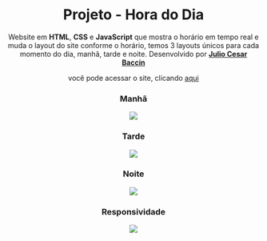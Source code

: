 <h1 align="center"> 
Projeto - Hora do Dia
</h1>
 
 <p align="center">
 Website em <strong>HTML</strong>, <strong>CSS</strong> e <strong>JavaScript</strong> que mostra o horário em tempo real e muda o layout do site conforme o horário, temos 3 layouts únicos para cada momento do dia, manhã, tarde e noite. Desenvolvido por <a target="_blank" rel="external" href="https://github.com/juliobaccin/"><strong>Julio Cesar Baccin</strong></a>
 </p>

<p align="center">
 você pode acessar o site, clicando <a href="https://juliobaccin.github.io/Projeto-HoraDoDia/">aqui</a>
</p>

<div align="center">
<h3> 
 Manhã
</h3>
<img src="https://github.com/juliobaccin/Projeto-JavaScript-Hora-do-Dia/blob/main/manha.gif">
 
 <h3>
 Tarde
 </h3>
 <img src="https://github.com/juliobaccin/Projeto-JavaScript-Hora-do-Dia/blob/main/tarde.gif">
 
  <h3>
  Noite
 </h3>
 <img src="https://github.com/juliobaccin/Projeto-JavaScript-Hora-do-Dia/blob/main/noite.gif"
  <h3>
 
 <h3>
  Responsividade
 </h3> 
<img src="https://github.com/juliobaccin/Projeto-JavaScript-Hora-do-Dia/blob/main/responsividade.gif">
</div>
 
